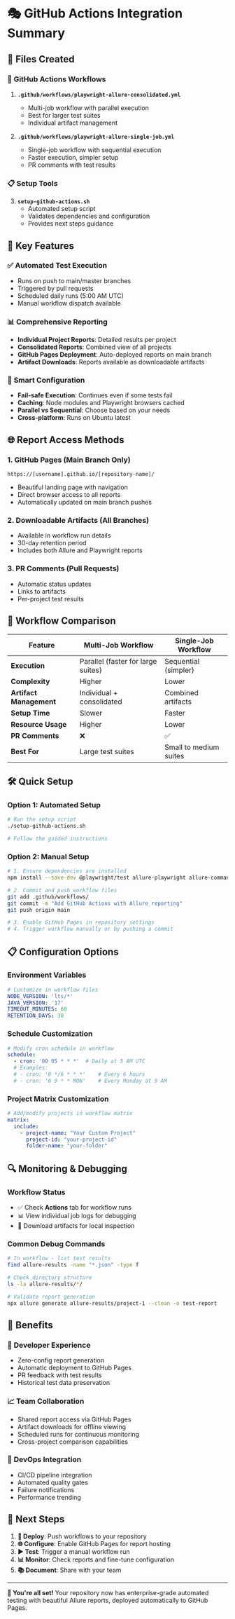 # 🎭 GitHub Actions Integration Summary

## 📁 Files Created

### 🤖 GitHub Actions Workflows
1. **`.github/workflows/playwright-allure-consolidated.yml`**
   - Multi-job workflow with parallel execution
   - Best for larger test suites
   - Individual artifact management

2. **`.github/workflows/playwright-allure-single-job.yml`**
   - Single-job workflow with sequential execution  
   - Faster execution, simpler setup
   - PR comments with test results

### 📋 Setup Tools
3. **`setup-github-actions.sh`**
   - Automated setup script
   - Validates dependencies and configuration
   - Provides next steps guidance

## 🚀 Key Features

### ✅ **Automated Test Execution**
- Runs on push to main/master branches
- Triggered by pull requests
- Scheduled daily runs (5:00 AM UTC)
- Manual workflow dispatch available

### 📊 **Comprehensive Reporting**
- **Individual Project Reports**: Detailed results per project
- **Consolidated Reports**: Combined view of all projects
- **GitHub Pages Deployment**: Auto-deployed reports on main branch
- **Artifact Downloads**: Reports available as downloadable artifacts

### 🔧 **Smart Configuration**
- **Fail-safe Execution**: Continues even if some tests fail
- **Caching**: Node modules and Playwright browsers cached
- **Parallel vs Sequential**: Choose based on your needs
- **Cross-platform**: Runs on Ubuntu latest

## 🌐 Report Access Methods

### 1. **GitHub Pages** (Main Branch Only)
```
https://[username].github.io/[repository-name]/
```
- Beautiful landing page with navigation
- Direct browser access to all reports
- Automatically updated on main branch pushes

### 2. **Downloadable Artifacts** (All Branches)
- Available in workflow run details
- 30-day retention period
- Includes both Allure and Playwright reports

### 3. **PR Comments** (Pull Requests)
- Automatic status updates
- Links to artifacts
- Per-project test results

## 🎯 Workflow Comparison

| Feature | Multi-Job Workflow | Single-Job Workflow |
|---------|-------------------|-------------------|
| **Execution** | Parallel (faster for large suites) | Sequential (simpler) |
| **Complexity** | Higher | Lower |
| **Artifact Management** | Individual + consolidated | Combined artifacts |
| **Setup Time** | Slower | Faster |
| **Resource Usage** | Higher | Lower |
| **PR Comments** | ❌ | ✅ |
| **Best For** | Large test suites | Small to medium suites |

## 🛠️ Quick Setup

### Option 1: Automated Setup
```bash
# Run the setup script
./setup-github-actions.sh

# Follow the guided instructions
```

### Option 2: Manual Setup
```bash
# 1. Ensure dependencies are installed
npm install --save-dev @playwright/test allure-playwright allure-commandline

# 2. Commit and push workflow files
git add .github/workflows/
git commit -m "Add GitHub Actions with Allure reporting"
git push origin main

# 3. Enable GitHub Pages in repository settings
# 4. Trigger workflow manually or by pushing a commit
```

## 📋 Configuration Options

### Environment Variables
```yaml
# Customize in workflow files
NODE_VERSION: 'lts/*'
JAVA_VERSION: '17'
TIMEOUT_MINUTES: 60
RETENTION_DAYS: 30
```

### Schedule Customization
```yaml
# Modify cron schedule in workflow
schedule:
  - cron: '00 05 * * *'  # Daily at 5 AM UTC
  # Examples:
  # - cron: '0 */6 * * *'    # Every 6 hours
  # - cron: '0 9 * * MON'    # Every Monday at 9 AM
```

### Project Matrix Customization
```yaml
# Add/modify projects in workflow matrix
matrix:
  include:
    - project-name: "Your Custom Project"
      project-id: "your-project-id"
      folder-name: "your-folder"
```

## 🔍 Monitoring & Debugging

### Workflow Status
- ✅ Check **Actions** tab for workflow runs
- 📊 View individual job logs for debugging
- 📁 Download artifacts for local inspection

### Common Debug Commands
```bash
# In workflow - list test results
find allure-results -name "*.json" -type f

# Check directory structure
ls -la allure-results/*/

# Validate report generation
npx allure generate allure-results/project-1 --clean -o test-report
```

## 🎊 Benefits

### 🚀 **Developer Experience**
- Zero-config report generation
- Automatic deployment to GitHub Pages
- PR feedback with test results
- Historical test data preservation

### 📈 **Team Collaboration**
- Shared report access via GitHub Pages
- Artifact downloads for offline viewing
- Scheduled runs for continuous monitoring
- Cross-project comparison capabilities

### 🔧 **DevOps Integration**
- CI/CD pipeline integration
- Automated quality gates
- Failure notifications
- Performance trending

## 🎯 Next Steps

1. **🚀 Deploy**: Push workflows to your repository
2. **🌐 Configure**: Enable GitHub Pages for report hosting
3. **▶️ Test**: Trigger a manual workflow run
4. **📊 Monitor**: Check reports and fine-tune configuration
5. **📚 Document**: Share with your team

---

**🎉 You're all set!** Your repository now has enterprise-grade automated testing with beautiful Allure reports, deployed automatically to GitHub Pages.
